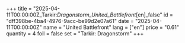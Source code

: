 +++
title = "2025-04-11T00:00:00Z_Tarkir:_Dragonstorm_United_Battlefront_[en]_false"
id = "dff398be-4ba4-4976-9acc-be99d2e07a61"
date = "2025-04-11T00:00:00Z"
name = "United Battlefront"
lang = ["en"]
price = "0.61"
quantity = 4
foil = false
set = "Tarkir: Dragonstorm"
+++
